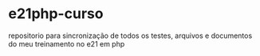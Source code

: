 # e21php-curso
repositorio para sincronização de todos os testes, arquivos e documentos do meu treinamento no e21 em php
